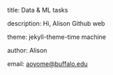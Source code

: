 title: Data & ML tasks

description: Hi, Alison Github web

theme: jekyll-theme-time machine

author: Alison

email: aoyome@buffalo.edu

